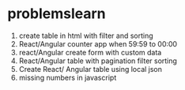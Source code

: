 # problemslearn

1. create table in html with filter and sorting
2. React/Angular counter app when 59:59 to 00:00
3. react/Angular create form with custom data
4. React/Angular table with pagination filter sorting
5. Create React/ Angular table using local json
6. missing numbers in javascript
